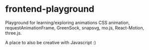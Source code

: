 # frontend-playground
Playground for learning/exploring animations CSS animation, requestAnimationFrame, GreenSock, snapsvg, mo.js, React-Motion, three.js.

A place to also be creative with Javascript :)

